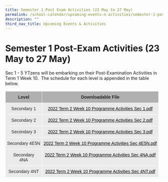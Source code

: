 ```yaml
---
title: Semester 1 Post Exam Activities (23 May to 27 May)
permalink: /school-calendar/upcoming-events-n-activities/semester-1-post-exam-activities-23-may-27-may/
description: ""
third_nav_title: Upcoming Events & Activities
---
```

# **Semester 1 Post-Exam Activities (23 May to 27 May)**

  
Sec 1 - 5 YTzens will be embarking on their Post-Examination Activities in Term 1 Week 10.  The schedule for each level is appended in the table below.


<table style="border-collapse:collapse;border-spacing:0" class="tg"><thead><tr><th style="background-color:#B0B0B0;border-color:#ffffff;border-style:solid;border-width:1px;color:#222;font-family:Arial, sans-serif;font-size:14px;font-weight:bold;overflow:hidden;padding:10px 5px;text-align:center;vertical-align:top;word-break:normal">Level</th><th style="background-color:#B0B0B0;border-color:#ffffff;border-style:solid;border-width:1px;color:#222;font-family:Arial, sans-serif;font-size:14px;font-weight:bold;overflow:hidden;padding:10px 5px;text-align:center;vertical-align:top;word-break:normal">Downloadable File </th></tr></thead><tbody><tr><td style="background-color:#EAEAEA;border-color:#ffffff;border-style:solid;border-width:1px;color:#222;font-family:Arial, sans-serif;font-size:14px;overflow:hidden;padding:10px 5px;text-align:center;vertical-align:top;word-break:normal">Secondary 1 </td><td style="background-color:#EAEAEA;border-color:#ffffff;border-style:solid;border-width:1px;color:#222;font-family:Arial, sans-serif;font-size:14px;overflow:hidden;padding:10px 5px;text-align:center;vertical-align:top;word-break:normal"><a href="https://yishuntownsec.moe.edu.sg/qql/slot/u795/2022%20Term%202%20Week%2010%20Programme%20%20Activities%20Sec%201.pdf"><span style="text-decoration:none;color:#000">2022 Term 2 Week 10 Programme Activities Sec 1.pdf</span></a>    <br></td></tr><tr><td style="background-color:#EAEAEA;border-color:#ffffff;border-style:solid;border-width:1px;color:#222;font-family:Arial, sans-serif;font-size:14px;overflow:hidden;padding:10px 5px;text-align:center;vertical-align:top;word-break:normal">Secondary 2 </td><td style="background-color:#EAEAEA;border-color:#ffffff;border-style:solid;border-width:1px;color:#222;font-family:Arial, sans-serif;font-size:14px;overflow:hidden;padding:10px 5px;text-align:center;vertical-align:top;word-break:normal">       <a href="https://yishuntownsec.moe.edu.sg/qql/slot/u795/2022%20Term%202%20Week%2010%20Programme%20%20Activities%20Sec%202.pdf"><span style="text-decoration:none;color:#000">2022 Term 2 Week 10 Programme Activities Sec 2.pdf</span></a>   <br></td></tr><tr><td style="background-color:#EAEAEA;border-color:#ffffff;border-style:solid;border-width:1px;color:#222;font-family:Arial, sans-serif;font-size:14px;overflow:hidden;padding:10px 5px;text-align:center;vertical-align:top;word-break:normal"> Secondary 3</td><td style="background-color:#EAEAEA;border-color:#ffffff;border-style:solid;border-width:1px;color:#222;font-family:Arial, sans-serif;font-size:14px;overflow:hidden;padding:10px 5px;text-align:center;vertical-align:top;word-break:normal"> <a href="https://yishuntownsec.moe.edu.sg/qql/slot/u795/2022%20Term%202%20Week%2010%20Programme%20%20Activities%20Sec%203.pdf"><span style="text-decoration:none;color:#000">2022 Term 2 Week 10 Programme Activities Sec 3.pdf</span></a></td></tr><tr><td style="background-color:#EAEAEA;border-color:#ffffff;border-style:solid;border-width:1px;color:#222;font-family:Arial, sans-serif;font-size:14px;overflow:hidden;padding:10px 5px;text-align:center;vertical-align:top;word-break:normal"> Secondary 4E5N</td><td style="background-color:#EAEAEA;border-color:#ffffff;border-style:solid;border-width:1px;color:#222;font-family:Arial, sans-serif;font-size:14px;overflow:hidden;padding:10px 5px;text-align:center;vertical-align:top;word-break:normal"> <a href="https://yishuntownsec.moe.edu.sg/qql/slot/u795/2022%20Term%202%20Week%2010%20Programme%20%20Activities%20Sec%204E5N.pdf"><span style="text-decoration:none;color:#000">2022 Term 2 Week 10 Programme Activities Sec 4E5N.pdf</span></a></td></tr><tr><td style="background-color:#EAEAEA;border-color:#ffffff;border-style:solid;border-width:1px;color:#222;font-family:Arial, sans-serif;font-size:14px;overflow:hidden;padding:10px 5px;text-align:center;vertical-align:top;word-break:normal"> Secondary<br>4NA</td><td style="background-color:#EAEAEA;border-color:#ffffff;border-style:solid;border-width:1px;color:#222;font-family:Arial, sans-serif;font-size:14px;overflow:hidden;padding:10px 5px;text-align:center;vertical-align:top;word-break:normal"> <a href="https://yishuntownsec.moe.edu.sg/qql/slot/u795/2022%20Term%202%20Week%2010%20Programme%20%20Activities%20Sec%204NA.pdf"><span style="text-decoration:none;color:#000">2022 Term 2 Week 10 Programme Activities Sec 4NA.pdf</span></a></td></tr><tr><td style="background-color:#EAEAEA;border-color:#ffffff;border-style:solid;border-width:1px;color:#222;font-family:Arial, sans-serif;font-size:14px;overflow:hidden;padding:10px 5px;text-align:center;vertical-align:top;word-break:normal"> Secondary 4NT</td><td style="background-color:#EAEAEA;border-color:#ffffff;border-style:solid;border-width:1px;color:#222;font-family:Arial, sans-serif;font-size:14px;overflow:hidden;padding:10px 5px;text-align:center;vertical-align:top;word-break:normal"> <a href="https://yishuntownsec.moe.edu.sg/qql/slot/u795/2022%20Term%202%20Week%2010%20Programme%20%20Activities%20Sec%204NT.pdf"><span style="text-decoration:none;color:#000">2022 Term 2 Week 10 Programme Activities Sec 4NT.pdf</span></a></td></tr></tbody></table>